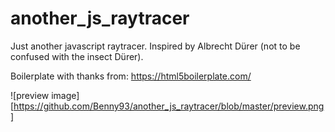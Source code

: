 # another_js_raytracer
Just another javascript raytracer. Inspired by Albrecht Dürer (not to be confused with the insect Dürer).

Boilerplate with thanks from: https://html5boilerplate.com/


![preview image][https://github.com/Benny93/another_js_raytracer/blob/master/preview.png]
